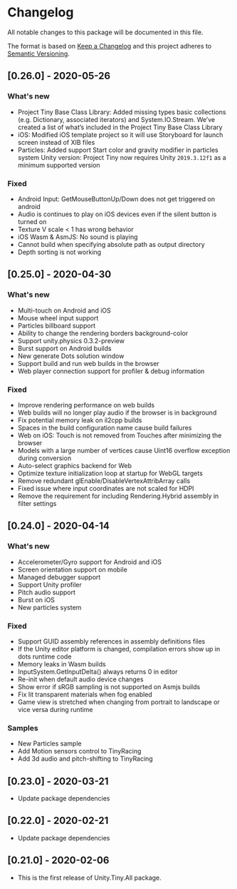 # Changelog
All notable changes to this package will be documented in this file.

The format is based on [Keep a Changelog](http://keepachangelog.com/en/1.0.0/)
and this project adheres to [Semantic Versioning](http://semver.org/spec/v2.0.0.html).

## [0.26.0] - 2020-05-26
### What's new
* Project Tiny Base Class Library: Added missing types basic collections (e.g. Dictionary, associated iterators) and System.IO.Stream. We’ve created a list of what’s included in the Project Tiny Base Class Library
* iOS: Modified iOS template project so it will use Storyboard for launch screen instead of XIB files
* Particles: Added support Start color and gravity modifier in particles system
Unity version: Project Tiny now requires Unity `2019.3.12f1` as a minimum supported version

### Fixed
* Android Input: GetMouseButtonUp/Down does not get triggered on android
* Audio is continues to play on iOS devices even if the silent button is turned on
* Texture V scale < 1 has wrong behavior
* iOS Wasm & AsmJS: No sound is playing
* Cannot build when specifying absolute path as output directory
* Depth sorting is not working

## [0.25.0] - 2020-04-30
### What's new
* Multi-touch on Android and iOS
* Mouse wheel input support
* Particles billboard support 
* Ability to change the rendering borders background-color
* Support unity.physics 0.3.2-preview 
* Burst support on Android builds
* New generate Dots solution window
* Support build and run web builds in the browser
* Web player connection support for profiler & debug information

### Fixed
* Improve rendering performance on web builds 
* Web builds will no longer play audio if the browser is in background
* Fix potential memory leak on il2cpp builds
* Spaces in the build configuration name cause build failures
* Web on iOS: Touch is not removed from Touches after minimizing the browser
* Models with a large number of vertices cause Uint16 overflow exception during conversion
* Auto-select graphics backend for Web
* Optimize texture initialization loop at startup for WebGL targets
* Remove redundant glEnable/DisableVertexAttribArray calls
* Fixed issue where input coordinates are not scaled for HDPI
* Remove the requirement for including Rendering.Hybrid assembly in filter settings


## [0.24.0] - 2020-04-14
### What's new
- Accelerometer/Gyro support for Android and iOS
- Screen orientation support on mobile
- Managed debugger support
- Support Unity profiler
- Pitch audio support
- Burst on iOS
- New particles system

### Fixed
- Support GUID assembly references in assembly definitions files
- If the Unity editor platform is changed, compilation errors show up in dots runtime code
- Memory leaks in Wasm builds
- InputSystem.GetInputDelta() always returns 0 in editor
- Re-init when default audio device changes
- Show error if sRGB sampling is not supported on Asmjs builds
- Fix lit transparent materials when fog enabled
- Game view is stretched when changing from portrait to landscape or vice versa during runtime

### Samples
- New Particles sample
- Add Motion sensors control to TinyRacing
- Add 3d audio and pitch-shifting to TinyRacing 


## [0.23.0] - 2020-03-21
* Update package dependencies

## [0.22.0] - 2020-02-21
* Update package dependencies

## [0.21.0] - 2020-02-06

* This is the first release of Unity.Tiny.All package.
